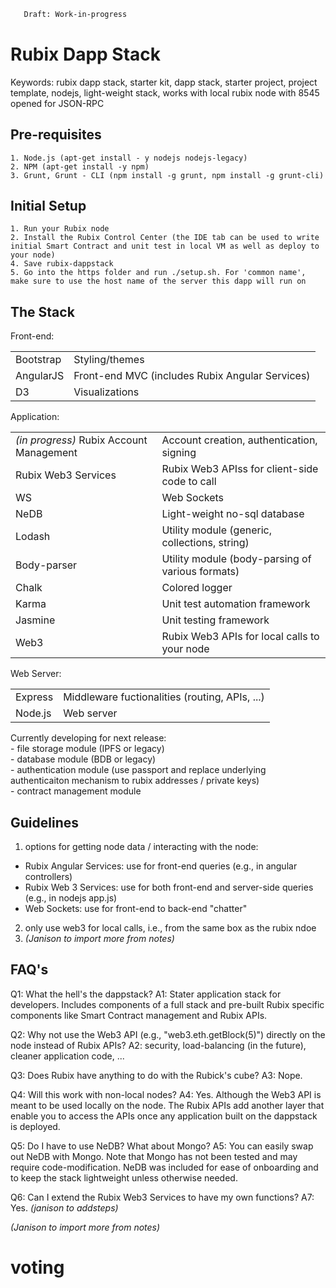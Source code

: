 ```html
   Draft: Work-in-progress
```
# Rubix Dapp Stack

Keywords: rubix dapp stack, starter kit, dapp stack, starter project, project template, nodejs, light-weight stack, works with local rubix node with 8545 opened for JSON-RPC

## Pre-requisites

	1. Node.js (apt-get install - y nodejs nodejs-legacy)
	2. NPM (apt-get install -y npm)
	3. Grunt, Grunt - CLI (npm install -g grunt, npm install -g grunt-cli)

## Initial Setup

	1. Run your Rubix node
	2. Install the Rubix Control Center (the IDE tab can be used to write initial Smart Contract and unit test in local VM as well as deploy to your node)
	4. Save rubix-dappstack
	5. Go into the https folder and run ./setup.sh. For 'common name', make sure to use the host name of the server this dapp will run on

## The Stack

Front-end:
<table>
<tr><td>Bootstrap</td><td>Styling/themes</td></tr>
<tr><td>AngularJS</td><td>Front-end MVC (includes Rubix Angular Services)</td></tr>  
<tr><td>D3</td><td>Visualizations</td></tr>  
</table>

Application:
<table>
<tr><td><i>(in progress)</i> Rubix Account Management</td><td>Account creation, authentication, signing</td></tr>
<tr><td>Rubix Web3 Services</td><td>Rubix Web3 APIss for client-side code to call</td></tr>
<tr><td>WS 							            </td><td>                    Web Sockets</td></tr>
<tr><td>NeDB						                    </td><td>            Light-weight no-sql database</td></tr> 
<tr><td>Lodash						                      </td><td>        Utility module (generic, collections, string)</td></tr>
<tr><td>Body-parser					                    </td><td>        Utility module (body-parsing of various formats)</td></tr>
<tr><td>Chalk						</td><td>                                Colored logger</td></tr>
<tr><td>Karma					</td><td>	                                Unit test automation framework</td></tr>
<tr><td>Jasmine				</td><td>	  	                            Unit testing framework</td></tr>
<tr><td>Web3					</td><td>	                                Rubix Web3 APIs for local calls to your node</td></tr>
</table>

Web Server:
	<table>
<tr><td>Express</td><td>							Middleware fuctionalities (routing, APIs, ...)</td></tr>
<tr><td>			Node.js</td><td>	 					Web server</td></tr>
</table>

Currently developing for next release:
	<br>- file storage module  (IPFS or legacy)
	<br>- database module (BDB or legacy)
	<br>- authentication module (use passport and replace underlying authenticaiton mechanism to rubix addresses / private keys)
	<br>- contract management module

## Guidelines

1. options for getting node data / interacting with the node:
- Rubix Angular Services:		use for front-end queries (e.g., in angular controllers)
- Rubix Web 3 Services:			use for both front-end and server-side queries (e.g., in nodejs app.js)
- Web Sockets:					    use for front-end to back-end "chatter"
2. only use web3 for local calls, i.e., from the same box as the rubix ndoe
3. <i>(Janison to import more from notes)</i>

## FAQ's

Q1: What the hell's the dappstack?
A1: Stater application stack for developers.  Includes components of a full stack and pre-built Rubix specific components like Smart Contract management and Rubix APIs.

Q2: Why not use the Web3 API (e.g., "web3.eth.getBlock(5)") directly on the node instead of Rubix APIs?
A2: security, load-balancing (in the future), cleaner application code, ...

Q3: Does Rubix have anything to do with the Rubick's cube?
A3: Nope.

Q4: Will this work with non-local nodes?
A4: Yes. Although the Web3 API is meant to be used locally on the node. The Rubix APIs add another layer that enable you to access the APIs once any application built on the dappstack is deployed.

Q5: Do I have to use NeDB? What about Mongo?
A5: You can easily swap out NeDB with Mongo.  Note that Mongo has not been tested and may require code-modification. NeDB was included for ease of onboarding and to keep the stack lightweight unless otherwise needed.

Q6: Can I extend the Rubix Web3 Services to have my own functions?
A7: Yes. <i>(janison to addsteps)</i>

<i>(Janison to import more from notes)</i>
# voting
